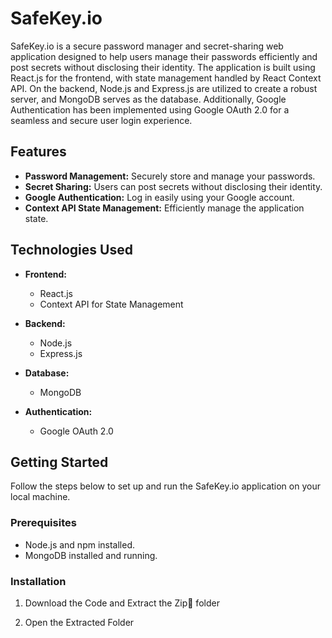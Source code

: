# SafeKey.io

SafeKey.io is a secure password manager and secret-sharing web application designed to help users manage their passwords efficiently and post secrets without disclosing their identity. The application is built using React.js for the frontend, with state management handled by React Context API. On the backend, Node.js and Express.js are utilized to create a robust server, and MongoDB serves as the database. Additionally, Google Authentication has been implemented using Google OAuth 2.0 for a seamless and secure user login experience.

## Features

- **Password Management:** Securely store and manage your passwords.
- **Secret Sharing:** Users can post secrets without disclosing their identity.
- **Google Authentication:** Log in easily using your Google account.
- **Context API State Management:** Efficiently manage the application state.

## Technologies Used

- **Frontend:**
  - React.js
  - Context API for State Management

- **Backend:**
  - Node.js
  - Express.js

- **Database:**
  - MongoDB

- **Authentication:**
  - Google OAuth 2.0

## Getting Started

Follow the steps below to set up and run the SafeKey.io application on your local machine.

### Prerequisites

- Node.js and npm installed.
- MongoDB installed and running.

### Installation

1. Download the Code and Extract the Zip📂 folder

2. Open the Extracted Folder 
